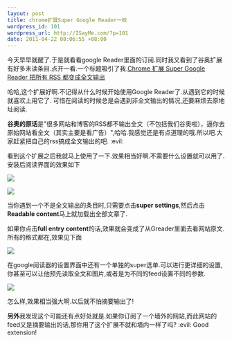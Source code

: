 ```yaml
--- 
layout: post
title: chrome扩展Super Google Reader一枚
wordpress_id: 101
wordpress_url: http://ISayMe.com/?p=101
date: 2011-04-22 08:06:55 +08:00
---
```

今天早早就醒了.于是就看看google Reader里面的订阅.同时我又看到了谷奥扩展有好多未读条目.点开一看.一个标题吸引了我.[Chrome 扩展 Super Google Reader 把所有 RSS 都变成全文输出](http://www.guao.hk/posts/super-google-reader-converts-all-partial-rss-feeds-into-full-feeds.html)

哈哈,这个扩展好啊.不记得从什么时候开始使用Google Reader了.从遇到它的时候就喜欢上用它了.
可惜在阅读的时候总是会遇到非全文输出的情况,还要麻烦去原地址阅读.

**谷奥的原话**是"很多网站和博客的RSS都不输出全文（不包括我们谷奥啦），逼你去原始网站看全文（其实主要是看广告）",哈哈.我感觉还是有点道理的哦.所以吧.大家赶紧把自己的rss搞成全文输出的吧. :evil:

看到这个扩展之后我就马上使用了一下.效果相当好啊.不需要什么设置就可以用了.
安装后阅读界面的效果如下

![](http://i.imgur.com/tfKNO.png)

![](http://i.imgur.com/eooaX.png)

当你遇到一个不是全文输出的条目时,只需要点击**super settings**,然后点击**Readable content**马上就加载出全部文章了.

如果你点击**full entry content**的话,效果就会变成了从Greader里面去看网站原文.所有的格式都在,效果见下面

![](http://i.imgur.com/iilF9.png)

在google阅读器的设置界面中还有一个单独的super选单.可以进行更详细的设置,你甚至可以让他预先读取全文和图片,或者是为不同的feed设置不同的参数.

![](http://i.imgur.com/N2wWu.png)

怎么样,效果相当强大啊.以后就不怕摘要输出了!

**另外**我发现这个可能还有点好处就是.如果你订阅了一个墙外的网站,而此网站的feed又是摘要输出的话,那你用了这个扩展不就和墙内一样了吗?  :evil: Good extension!
